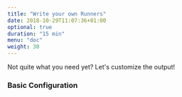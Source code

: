 ```yaml
---
title: "Write your own Runners"
date: 2018-10-29T11:07:36+01:00
optional: true
duration: "15 min"
menu: "doc"
weight: 30
---
```


Not quite what you need yet? Let's customize the output!

<!--more-->

### Basic Configuration
